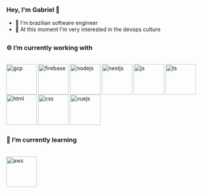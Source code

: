 ### Hey, I'm Gabriel 👋

- 🌱 I'm brazilian software engineer
- 📖 At this moment I'm very interested in the devops culture
##

### ⚙️ I’m currently working with
<div style="display: inline_block"><br>
<img align="center" alt="gcp" height="80" src="https://cdn.jsdelivr.net/gh/devicons/devicon/icons/googlecloud/googlecloud-original-wordmark.svg" />
<img align="center" alt="firebase" height="80"src="https://cdn.jsdelivr.net/gh/devicons/devicon/icons/firebase/firebase-plain-wordmark.svg" />
<img align="center" alt="nodejs" height="80" src="https://cdn.jsdelivr.net/gh/devicons/devicon/icons/nodejs/nodejs-original-wordmark.svg" />
<img align="center" alt="nestjs" height="80" src="https://cdn.jsdelivr.net/gh/devicons/devicon/icons/nestjs/nestjs-plain-wordmark.svg" />
<img align="center" alt="js" height="80"src="https://cdn.jsdelivr.net/gh/devicons/devicon/icons/javascript/javascript-original.svg" />
<img align="center" alt="ts" height="80" src="https://cdn.jsdelivr.net/gh/devicons/devicon/icons/typescript/typescript-original.svg" />
<img align="center" alt="html" height="80"src="https://cdn.jsdelivr.net/gh/devicons/devicon/icons/html5/html5-original-wordmark.svg" />
<img align="center" alt="css" height="80"src="https://cdn.jsdelivr.net/gh/devicons/devicon/icons/css3/css3-original-wordmark.svg" />
<img align="center" alt="vuejs" height="80" src="https://cdn.jsdelivr.net/gh/devicons/devicon/icons/vuejs/vuejs-original-wordmark.svg" />
</div>

##

### 📝 I’m currently learning
<div style="display: inline_block"><br>
<img align="center" alt="aws" height="80" src="https://cdn.jsdelivr.net/gh/devicons/devicon/icons/amazonwebservices/amazonwebservices-original-wordmark.svg" />
<div>

##
